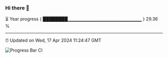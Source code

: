 ### Hi there 👋

⏳ Year progress { ████████▁▁▁▁▁▁▁▁▁▁▁▁▁▁▁▁▁▁▁▁▁▁ } 29.36 %

---

⏰ Updated on Wed, 17 Apr 2024 11:24:47 GMT

![Progress Bar CI](https://github.com/ErickDaniel7/year-progress/workflows/Progress%20Bar%20CI/badge.svg)
